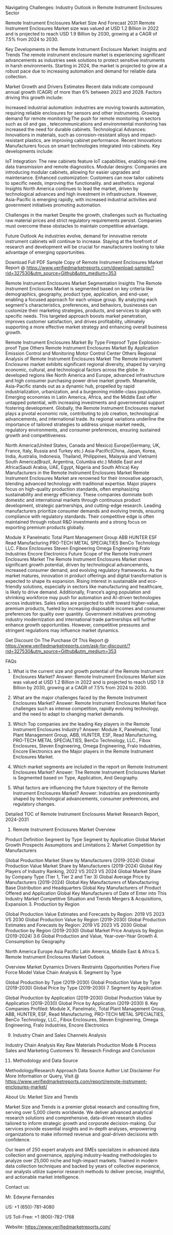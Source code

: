 Navigating Challenges: Industry Outlook in Remote Instrument Enclosures Sector


Remote Instrument Enclosures Market Size And Forecast 2031
Remote Instrument Enclosures Market size was valued at USD 1.2 Billion in 2022 and is projected to reach USD 1.9 Billion by 2030, growing at a CAGR of 7.5% from 2024 to 2030.

Key Developments in the Remote Instrument Enclosure Market: Insights and Trends
The remote instrument enclosure market is experiencing significant advancements as industries seek solutions to protect sensitive instruments in harsh environments. Starting in 2024, the market is projected to grow at a robust pace due to increasing automation and demand for reliable data collection.

Market Growth and Drivers
Estimates Recent data indicate compound annual growth (CAGR) of more than 6% between 2023 and 2028. Factors driving this growth include:

Increased industrial automation: industries are moving towards automation, requiring reliable enclosures for sensors and other instruments.
Growing demand for remote monitoring:The push for remote monitoring in sectors such as oil and gas , telecommunications and environmental monitoring has increased the need for durable cabinets.
Technological Advances: Innovations in materials, such as corrosion-resistant alloys and impact-resistant plastics, are improving cabinet performance.
Recent Innovations
Manufacturers focus on smart technologies integrated into cabinets. Key developments include:

IoT Integration: The new cabinets feature IoT capabilities, enabling real-time data transmission and remote diagnostics.
Modular designs: Companies are introducing modular cabinets, allowing for easier upgrades and maintenance.
Enhanced customization: Customers can now tailor cabinets to specific needs, improving the functionality. and aesthetics.
regional Insights
North America continues to lead the market, driven by technological advances and high investment in infrastructure. However, Asia-Pacific is emerging rapidly, with increased industrial activities and government initiatives promoting automation.

Challenges in the market
Despite the growth, challenges such as fluctuating raw material prices and strict regulatory requirements persist. Companies must overcome these obstacles to maintain competitive advantage.

Future Outlook
As industries evolve, demand for innovative remote instrument cabinets will continue to increase. Staying at the forefront of research and development will be crucial for manufacturers looking to take advantage of emerging opportunities.

Download Full PDF Sample Copy of Remote Instrument Enclosures Market Report @ https://www.verifiedmarketreports.com/download-sample/?rid=327530&utm_source=Github&utm_medium=353

Remote Instrument Enclosures Market Segmentation Insights
The Remote Instrument Enclosures Market is segmented based on key criteria like demographics, geography, product type, application, and end-user, enabling a focused approach for each unique group. By analyzing each segment's characteristics, preferences, and behaviors, businesses can customize their marketing strategies, products, and services to align with specific needs. This targeted approach boosts market penetration, improves customer satisfaction, and drives profitability, ultimately supporting a more effective market strategy and enhancing overall business growth.

Remote Instrument Enclosures Market By Type
Fireproof Type
Explosion-proof Type
Others
Remote Instrument Enclosures Market By Application
Emission Control and Monitoring
Motor Control Center
Others
Regional Analysis of Remote Instrument Enclosures Market
The Remote Instrument Enclosures market exhibits significant regional diversity, shaped by varying economic, cultural, and technological factors across the globe. In developed regions like North America and Europe, advanced infrastructure and high consumer purchasing power drive market growth. Meanwhile, Asia-Pacific stands out as a dynamic hub, propelled by rapid industrialization, urbanization, and a burgeoning middle-class population. Emerging economies in Latin America, Africa, and the Middle East offer untapped potential, with increasing investments and governmental support fostering development. Globally, the Remote Instrument Enclosures market plays a pivotal economic role, contributing to job creation, technological advancements, and international trade. Its regional variations underline the importance of tailored strategies to address unique market needs, regulatory environments, and consumer preferences, ensuring sustained growth and competitiveness.

North America(United States, Canada and Mexico)
Europe(Germany, UK, France, Italy, Russia and Turkey etc.)
Asia-Pacific(China, Japan, Korea, India, Australia, Indonesia, Thailand, Philippines, Malaysia and Vietnam)
South America(Brazil, Argentina, Columbia etc.)
Middle East and Africa(Saudi Arabia, UAE, Egypt, Nigeria and South Africa)
Key Manufacturers in the Remote Instrument Enclosures Market
Remote Instrument Enclosures Market are renowned for their innovative approach, blending advanced technology with traditional expertise. Major players focus on high-quality production standards, often emphasizing sustainability and energy efficiency. These companies dominate both domestic and international markets through continuous product development, strategic partnerships, and cutting-edge research. Leading manufacturers prioritize consumer demands and evolving trends, ensuring compliance with regulatory standards. Their competitive edge is often maintained through robust R&D investments and a strong focus on exporting premium products globally.

Module X
Panelmatic
Total Plant Management Group
ABB
HUNTER
ESF
Read Manufacturing
PRO-TECH METAL SPECIALTIES
BenCo Technology
LLC.
Fibox Enclosures
Steven Engineering
Omega Engineering
Fralo Industries
Encore Electronics
Future Scope of the Remote Instrument Enclosures Market
The Remote Instrument Enclosures Market shows significant growth potential, driven by technological advancements, increased consumer demand, and evolving regulatory frameworks. As the market matures, innovation in product offerings and digital transformation is expected to shape its expansion. Rising interest in sustainable and eco-friendly solutions, especially in sectors like manufacturing and healthcare, is likely to drive demand. Additionally, France’s aging population and shrinking workforce may push for automation and AI-driven technologies across industries. Sales ratios are projected to shift toward higher-value, premium products, fueled by increasing disposable incomes and consumer preferences for quality over quantity. Government initiatives promoting industry modernization and international trade partnerships will further enhance growth opportunities. However, competitive pressures and stringent regulations may influence market dynamics.

Get Discount On The Purchase Of This Report @ https://www.verifiedmarketreports.com/ask-for-discount/?rid=327530&utm_source=Github&utm_medium=353

FAQs
1. What is the current size and growth potential of the Remote Instrument Enclosures Market?
Answer: Remote Instrument Enclosures Market size was valued at USD 1.2 Billion in 2022 and is projected to reach USD 1.9 Billion by 2030, growing at a CAGR of 7.5% from 2024 to 2030.

2. What are the major challenges faced by the Remote Instrument Enclosures Market?
Answer: Remote Instrument Enclosures Market face challenges such as intense competition, rapidly evolving technology, and the need to adapt to changing market demands.

3. Which Top companies are the leading Key players in the Remote Instrument Enclosures Industry?
Answer: Module X, Panelmatic, Total Plant Management Group, ABB, HUNTER, ESF, Read Manufacturing, PRO-TECH METAL SPECIALTIES, BenCo Technology, LLC., Fibox Enclosures, Steven Engineering, Omega Engineering, Fralo Industries, Encore Electronics are the Major players in the Remote Instrument Enclosures Market.

4. Which market segments are included in the report on Remote Instrument Enclosures Market?
Answer: The Remote Instrument Enclosures Market is Segmented based on Type, Application, And Geography.

5. What factors are influencing the future trajectory of the Remote Instrument Enclosures Market?
Answer: Industries are predominantly shaped by technological advancements, consumer preferences, and regulatory changes.

Detailed TOC of Remote Instrument Enclosures Market Research Report, 2024-2031
1. Remote Instrument Enclosures Market Overview

Product Definition
Segment by Type
Segment by Application
Global Market Growth Prospects
Assumptions and Limitations
2. Market Competition by Manufacturers

Global Production Market Share by Manufacturers (2019-2024)
Global Production Value Market Share by Manufacturers (2019-2024)
Global Key Players of Industry Ranking, 2022 VS 2023 VS 2024
Global Market Share by Company Type (Tier 1, Tier 2 and Tier 3)
Global Average Price by Manufacturers (2019-2024)
Global Key Manufacturers of Manufacturing Base Distribution and Headquarters
Global Key Manufacturers of Product Offered and Application
Global Key Manufacturers of Date of Enter into This Industry
Market Competitive Situation and Trends
Mergers & Acquisitions, Expansion
3. Production by Region

Global Production Value Estimates and Forecasts by Region: 2019 VS 2023 VS 2030
Global Production Value by Region (2019-2030)
Global Production Estimates and Forecasts by Region: 2019 VS 2023 VS 2030
Global Production by Region (2019-2030)
Global Market Price Analysis by Region (2019-2024) 3.6 Global Production and Value, Year-over-Year Growth
4. Consumption by Geography

North America
Europe
Asia Pacific
Latin America, Middle East & Africa
5. Remote Instrument Enclosures Market Outlook

Overview
Market Dynamics
Drivers
Restraints
Opportunities
Porters Five Force Model
Value Chain Analysis 
6. Segment by Type

Global Production by Type (2019-2030)
Global Production Value by Type (2019-2030)
Global Price by Type (2019-2030)
7. Segment by Application

Global Production by Application (2019-2030)
Global Production Value by Application (2019-2030)
Global Price by Application (2019-2030)
8. Key Companies Profiled: Module X, Panelmatic, Total Plant Management Group, ABB, HUNTER, ESF, Read Manufacturing, PRO-TECH METAL SPECIALTIES, BenCo Technology, LLC., Fibox Enclosures, Steven Engineering, Omega Engineering, Fralo Industries, Encore Electronics

9. Industry Chain and Sales Channels Analysis

Industry Chain Analysis
Key Raw Materials
Production Mode & Process
Sales and Marketing
Customers
10. Research Findings and Conclusion

11. Methodology and Data Source

Methodology/Research Approach
Data Source
Author List
Disclaimer
For More Information or Query, Visit @ https://www.verifiedmarketreports.com/report/remote-instrument-enclosures-market/

About Us: Market Size and Trends

Market Size and Trends is a premier global research and consulting firm, serving over 5,000 clients worldwide. We deliver advanced analytical research solutions and comprehensive, data-driven research studies tailored to inform strategic growth and corporate decision-making. Our services provide essential insights and in-depth analyses, empowering organizations to make informed revenue and goal-driven decisions with confidence.

Our team of 250 expert analysts and SMEs specializes in advanced data collection and governance, applying industry-leading methodologies to analyze over 25,000 niche and high-impact markets. Trained in modern data collection techniques and backed by years of collective experience, our analysts utilize superior research methods to deliver precise, insightful, and actionable market intelligence.

Contact us:

Mr. Edwyne Fernandes

US: +1 (650)-781-4080

US Toll-Free: +1 (800)-782-1768

Website: https://www.verifiedmarketreports.com/
